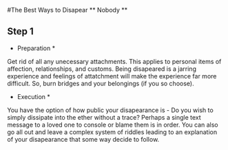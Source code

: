 #The Best Ways to Disapear
** Nobody **

## Step 1

* Preparation *

Get rid of all any unecessary attachments. This applies to personal items of affection, relationships, and customs. Being disapeared is a jarring experience and feelings of attatchment will make the experience far more difficult. So, burn bridges and your belongings (if you so choose).

* Execution *

You have the option of how public your disapearance is - Do you wish to simply dissipate into the ether without a trace? Perhaps a single text message to a loved one to console or blame them is in order. You can also go all out and leave a complex system of riddles leading to an explanation of your disapearance that some way decide to follow.
